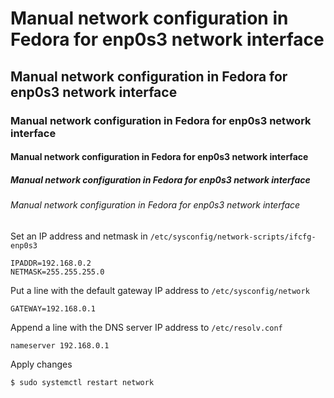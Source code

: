
# Manual network configuration in Fedora for enp0s3 network interface  
## Manual network configuration in Fedora for enp0s3 network interface  
### Manual network configuration in Fedora for enp0s3 network interface  
#### Manual network configuration in Fedora for enp0s3 network interface  
##### Manual network configuration in Fedora for enp0s3 network interface  
###### Manual network configuration in Fedora for enp0s3 network interface  

Set an IP address and netmask in `/etc/sysconfig/network-scripts/ifcfg-enp0s3`

```text
IPADDR=192.168.0.2
NETMASK=255.255.255.0
```

Put a line with the default gateway IP address to `/etc/sysconfig/network`

```text
GATEWAY=192.168.0.1
```

Append a line with the DNS server IP address to `/etc/resolv.conf`

```text
nameserver 192.168.0.1
```

Apply changes

```bash
$ sudo systemctl restart network
```
